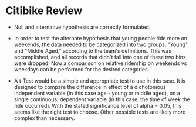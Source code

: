 # Citibike Review

* Null and alternative hypothesis are correctly formulated.

* In order to test the alternate hypothesis that young people ride more on weekends, the data needed to be categorized into two groups, "Young" and "Middle Aged," according to the team's definitions. This was accomplished, and all records that didn't fall into one of these two bins were dropped. Now a comparison on relative ridership on weekends vs weekdays can be performed for the desired categories.

* A t-Test would be a simple and appropriate test to use in this case. It is designed to compare the difference in effect of a dichotomous independent variable (in this case age - young or middle aged), on a single continuous, dependent variable (in this case, the time of week the ride occurred). With the stated significance level of alpha = 0.05, this seems like the right test to choose. Other possible tests are likely more complex than necessary. 

